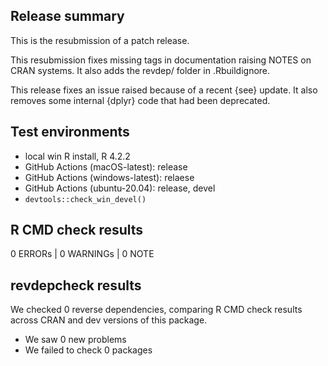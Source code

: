## Release summary

This is the resubmission of a patch release. 

This resubmission fixes missing tags in documentation raising NOTES on CRAN 
systems. It also adds the revdep/ folder in .Rbuildignore.

This release fixes an issue raised because of a recent {see} update. It also
removes some internal {dplyr} code that had been deprecated.

## Test environments
* local win R install, R 4.2.2
* GitHub Actions (macOS-latest): release
* GitHub Actions (windows-latest): relaese
* GitHub Actions (ubuntu-20.04): release, devel
* `devtools::check_win_devel()`

## R CMD check results

0 ERRORs | 0 WARNINGs | 0 NOTE

## revdepcheck results

We checked 0 reverse dependencies, comparing R CMD check results across CRAN and
dev versions of this package.

 * We saw 0 new problems
 * We failed to check 0 packages
